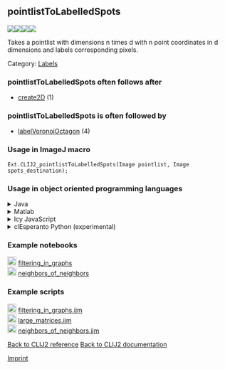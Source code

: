 ## pointlistToLabelledSpots
<img src="images/mini_empty_logo.png"/><img src="images/mini_clij2_logo.png"/><img src="images/mini_empty_logo.png"/><img src="images/mini_cle_logo.png"/>

Takes a pointlist with dimensions n times d with n point coordinates in d dimensions and labels corresponding pixels.

Category: [Labels](https://clij.github.io/clij2-docs/reference__label)

### pointlistToLabelledSpots often follows after
* <a href="reference_create2D">create2D</a> (1)


### pointlistToLabelledSpots is often followed by
* <a href="reference_labelVoronoiOctagon">labelVoronoiOctagon</a> (4)


### Usage in ImageJ macro
```
Ext.CLIJ2_pointlistToLabelledSpots(Image pointlist, Image spots_destination);
```


### Usage in object oriented programming languages



<details>

<summary>
Java
</summary>
<pre class="highlight">// init CLIJ and GPU
import net.haesleinhuepf.clij2.CLIJ2;
import net.haesleinhuepf.clij.clearcl.ClearCLBuffer;
CLIJ2 clij2 = CLIJ2.getInstance();

// get input parameters
ClearCLBuffer pointlist = clij2.push(pointlistImagePlus);
spots_destination = clij2.create(pointlist);
</pre>

<pre class="highlight">
// Execute operation on GPU
clij2.pointlistToLabelledSpots(pointlist, spots_destination);
</pre>

<pre class="highlight">
// show result
spots_destinationImagePlus = clij2.pull(spots_destination);
spots_destinationImagePlus.show();

// cleanup memory on GPU
clij2.release(pointlist);
clij2.release(spots_destination);
</pre>

</details>



<details>

<summary>
Matlab
</summary>
<pre class="highlight">% init CLIJ and GPU
clij2 = init_clatlab();

% get input parameters
pointlist = clij2.pushMat(pointlist_matrix);
spots_destination = clij2.create(pointlist);
</pre>

<pre class="highlight">
% Execute operation on GPU
clij2.pointlistToLabelledSpots(pointlist, spots_destination);
</pre>

<pre class="highlight">
% show result
spots_destination = clij2.pullMat(spots_destination)

% cleanup memory on GPU
clij2.release(pointlist);
clij2.release(spots_destination);
</pre>

</details>



<details>

<summary>
Icy JavaScript
</summary>
<pre class="highlight">// init CLIJ and GPU
importClass(net.haesleinhuepf.clicy.CLICY);
importClass(Packages.icy.main.Icy);

clij2 = CLICY.getInstance();

// get input parameters
pointlist_sequence = getSequence();
pointlist = clij2.pushSequence(pointlist_sequence);
spots_destination = clij2.create(pointlist);
</pre>

<pre class="highlight">
// Execute operation on GPU
clij2.pointlistToLabelledSpots(pointlist, spots_destination);
</pre>

<pre class="highlight">
// show result
spots_destination_sequence = clij2.pullSequence(spots_destination)
Icy.addSequence(spots_destination_sequence);
// cleanup memory on GPU
clij2.release(pointlist);
clij2.release(spots_destination);
</pre>

</details>



<details>

<summary>
clEsperanto Python (experimental)
</summary>
<pre class="highlight">import pyclesperanto_prototype as cle

cle.pointlist_to_labelled_spots(pointlist, spots_destination)

</pre>



</details>





### Example notebooks
<a href="https://clij.github.io/clij2-docs/md/filtering_in_graphs"><img src="images/language_macro.png" height="20"/></a> [filtering_in_graphs](https://clij.github.io/clij2-docs/md/filtering_in_graphs)  
<a href="https://clij.github.io/clij2-docs/md/neighbors_of_neighbors"><img src="images/language_macro.png" height="20"/></a> [neighbors_of_neighbors](https://clij.github.io/clij2-docs/md/neighbors_of_neighbors)  




### Example scripts
<a href="https://github.com/clij/clij2-docs/blob/master/src/main/macro/filtering_in_graphs.ijm"><img src="images/language_macro.png" height="20"/></a> [filtering_in_graphs.ijm](https://github.com/clij/clij2-docs/blob/master/src/main/macro/filtering_in_graphs.ijm)  
<a href="https://github.com/clij/clij2-docs/blob/master/src/main/macro/large_matrices.ijm"><img src="images/language_macro.png" height="20"/></a> [large_matrices.ijm](https://github.com/clij/clij2-docs/blob/master/src/main/macro/large_matrices.ijm)  
<a href="https://github.com/clij/clij2-docs/blob/master/src/main/macro/neighbors_of_neighbors.ijm"><img src="images/language_macro.png" height="20"/></a> [neighbors_of_neighbors.ijm](https://github.com/clij/clij2-docs/blob/master/src/main/macro/neighbors_of_neighbors.ijm)  


[Back to CLIJ2 reference](https://clij.github.io/clij2-docs/reference)
[Back to CLIJ2 documentation](https://clij.github.io/clij2-docs)

[Imprint](https://clij.github.io/imprint)
